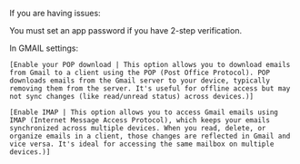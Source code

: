 If you are having issues:

You must set an app password if you have 2-step verification.

  In GMAIL settings:
    
    [Enable your POP download | This option allows you to download emails from Gmail to a client using the POP (Post Office Protocol). POP downloads emails from the Gmail server to your device, typically removing them from the server. It's useful for offline access but may not sync changes (like read/unread status) across devices.)]
    
    [Enable IMAP | This option allows you to access Gmail emails using IMAP (Internet Message Access Protocol), which keeps your emails synchronized across multiple devices. When you read, delete, or organize emails in a client, those changes are reflected in Gmail and vice versa. It's ideal for accessing the same mailbox on multiple devices.)]
